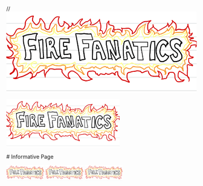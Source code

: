 //![Image](image1.png)
<p float="left">
  <img src="/image1.png" width="300" />
</p>
# Informative Page
<p float="left">
  <img src="/image1.png" width="100" />
  <img src="/image1.png" width="100" /> 
  <img src="/image1.png" width="100" />
</p>
